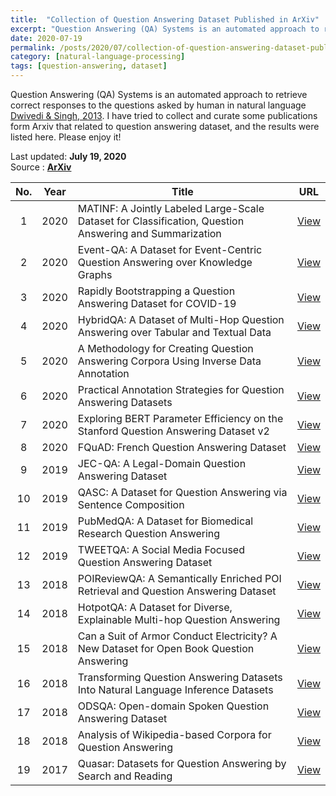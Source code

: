 ```yaml
---
title:  "Collection of Question Answering Dataset Published in ArXiv"
excerpt: "Question Answering (QA) Systems is an automated approach to retrieve correct responses to the questions asked by human in natural language.  I have tried to collect and curate some publications form Arxiv that related to question answering dataset, and the results were listed here. Please enjoy it!"
date: 2020-07-19
permalink: /posts/2020/07/collection-of-question-answering-dataset-published-in-arxiv
category: [natural-language-processing]
tags: [question-answering, dataset]
---
```


Question Answering (QA) Systems is an automated approach to retrieve correct responses to the questions asked by human in natural language [Dwivedi & Singh, 2013](https://doi.org/10.1016/j.protcy.2013.12.378).  I have tried to collect and curate some publications form Arxiv that related to question answering dataset, and the results were listed here. Please enjoy it!

Last updated: **July 19, 2020** <br />
Source      : [**ArXiv**](https://arxiv.org/)

|No.| Year  |  Title | URL      |
|:-:| :---: | ------ | :------: |
|1|2020|MATINF: A Jointly Labeled Large-Scale Dataset for Classification, Question Answering and Summarization| [View](https://arxiv.org/abs/2004.12302) |
|2|2020|Event-QA: A Dataset for Event-Centric Question Answering over Knowledge Graphs| [View](https://arxiv.org/abs/2004.11861) |
|3|2020|Rapidly Bootstrapping a Question Answering Dataset for COVID-19| [View](https://arxiv.org/abs/2004.11339) |
|4|2020|HybridQA: A Dataset of Multi-Hop Question Answering over Tabular and Textual Data| [View](https://arxiv.org/abs/2004.07347) |
|5|2020|A Methodology for Creating Question Answering Corpora Using Inverse Data Annotation| [View](https://arxiv.org/abs/2004.07633) |
|6|2020|Practical Annotation Strategies for Question Answering Datasets| [View](https://arxiv.org/abs/2003.03235) |
|7|2020|Exploring BERT Parameter Efficiency on the Stanford Question Answering Dataset v2| [View](https://arxiv.org/abs/2002.10670) |
|8|2020|FQuAD: French Question Answering Dataset| [View](https://arxiv.org/abs/2002.06071) |
|9|2019|JEC-QA: A Legal-Domain Question Answering Dataset| [View](https://arxiv.org/abs/1911.12011) |
|10|2019|QASC: A Dataset for Question Answering via Sentence Composition| [View](https://arxiv.org/abs/1910.11473) |
|11|2019|PubMedQA: A Dataset for Biomedical Research Question Answering| [View](https://arxiv.org/abs/1909.06146) |
|12|2019|TWEETQA: A Social Media Focused Question Answering Dataset| [View](https://arxiv.org/abs/1907.06292) |
|13|2018|POIReviewQA: A Semantically Enriched POI Retrieval and Question Answering Dataset| [View](https://arxiv.org/abs/1810.02802) |
|14|2018|HotpotQA: A Dataset for Diverse, Explainable Multi-hop Question Answering| [View](https://arxiv.org/abs/1809.09600) |
|15|2018|Can a Suit of Armor Conduct Electricity? A New Dataset for Open Book Question Answering| [View](https://arxiv.org/abs/1809.02789) |
|16|2018|Transforming Question Answering Datasets Into Natural Language Inference Datasets| [View](https://arxiv.org/abs/1809.02922) |
|17|2018|ODSQA: Open-domain Spoken Question Answering Dataset| [View](https://arxiv.org/abs/1808.02280) |
|18|2018|Analysis of Wikipedia-based Corpora for Question Answering| [View](https://arxiv.org/abs/1801.02073) |
|19|2017|Quasar: Datasets for Question Answering by Search and Reading| [View](https://arxiv.org/abs/1707.03904) |
